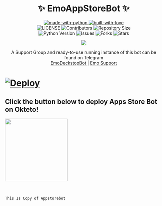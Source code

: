 <h1 align="center"> 
    ✨ EmoAppStoreBot ✨ 
</h1>

<p align="center">
    <a href="https://python.org">
        <img src="http://forthebadge.com/images/badges/made-with-python.svg" alt="made-with-python">
    </a>
    <a href="https://GitHub.com/TheHamkerCat">
        <img src="http://ForTheBadge.com/images/badges/built-with-love.svg" alt="built-with-love">
    </a> <br>
    <img src="https://img.shields.io/github/license/EmoBot-Industry/Emo-Apps-Store-Bot?style=for-the-badge&logo=appveyor" alt="LICENSE">
    <img src="https://img.shields.io/github/contributors/EmoBot-Industry/Emo-Apps-Store-Bot?style=for-the-badge&logo=appveyor" alt="Contributors">
    <img src="https://img.shields.io/github/repo-size/EmoBot-Industry/Emo-Apps-Store-Bot?style=for-the-badge&logo=appveyor" alt="Repository Size"> <br>
    <img src="https://img.shields.io/badge/python-3.9-green?style=for-the-badge&logo=appveyor" alt="Python Version">
    <img src="https://img.shields.io/github/issues/EmoBot-Industry/Emo-Apps-Store-Bot?style=for-the-badge&logo=appveyor" alt="Issues">
    <img src="https://img.shields.io/github/forks/EmoBot-Industry/Emo-Apps-Store-Bot?style=for-the-badge&logo=appveyor" alt="Forks">
    <img src="https://img.shields.io/github/stars/EmoBot-Industry/Emo-Apps-Store-Bot?style=for-the-badge&logo=appveyor" alt="Stars">
</p>

<p align="center"><img src="https://telegra.ph/file/2d29f0784882db54644b5.jpg">

<p align="center">
    A Support Group and ready-to-use running instance of this bot can be found on Telegram <br>
    <a href="https://t.me/Emo_Deckstop_Bot"> EmoDeckstopBot </a> | 
    <a href="https://t.me/Emo_Bot_Support"> Emo Support </a>
</p>


<h1>
    <p>
        <a href="https://heroku.com/deploy?template=https://github.com/EmoBot-Industry/Emo-Apps-Store-Bot">
            <img src="https://www.herokucdn.com/deploy/button.svg" alt="Deploy">
        </a>
    </p>
</h1>

<h2>Click the button below to deploy Apps Store Bot on Okteto!</h4>
<a href="https://cloud.okteto.com/deploy?repository=https://github.com/EmoBot-Industry/Emo-Apps-Store-Bot"><img src="https://img.shields.io/badge/Deploy%20To%20Okteto-informational?style=for-the-badge&logo=Okteto" width="200""/></a><br><br><br>

    This Is Copy of Appstorebot 
